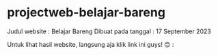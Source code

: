# projectweb-belajar-bareng
Judul website : Belajar Bareng
Dibuat pada tanggal : 17 September 2023

Untuk lihat hasil website, langsung aja klik link ini guys! 😊 : 

